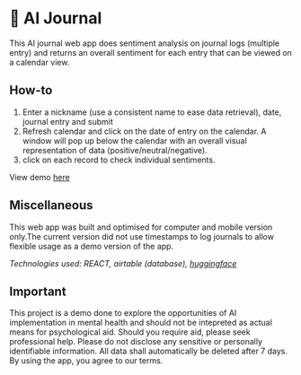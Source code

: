 # 🧠 AI Journal
This AI journal web app does sentiment analysis on journal logs (multiple entry) and returns an overall sentiment for each entry that can be viewed on a calendar view. 

## How-to
1. Enter a nickname (use a consistent name to ease data retrieval), date, journal entry and submit
2. Refresh calendar and click on the date of entry on the calendar. A window will pop up below the calendar with an overall visual representation of data (positive/neutral/negative).
3. click on each record to check individual sentiments. 

View demo [here](https://www.loom.com/share/ad1832dfc4f94b89b59bb591afc32931?sid=fdfeb16c-789b-4b3a-8ee8-c252f3d89034)

## Miscellaneous 
This web app was built and optimised for computer and mobile version only.The current version did not use timestamps to log journals to allow flexible usage as a demo version of the app.

  
_Technologies used: REACT, airtable (database), [huggingface](https://huggingface.co/cardiffnlp/twitter-roberta-base-sentiment')_

## Important
This project is a demo done to explore the opportunities of AI implementation in mental health and should not be intepreted as actual means for psychological aid. Should you require aid, please seek professional help. Please do not disclose any sensitive or personally identifiable information. All data shall automatically be deleted after 7 days. By using the app, you agree to our terms.